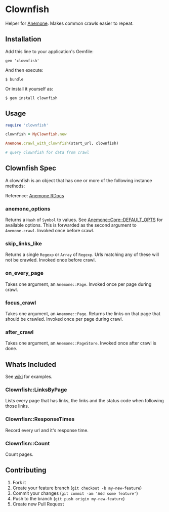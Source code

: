 # Clownfish

Helper for [Anemone](http://anemone.rubyforge.org/). Makes common crawls easier to repeat.

## Installation

Add this line to your application's Gemfile:

    gem 'clownfish'

And then execute:

    $ bundle

Or install it yourself as:

    $ gem install clownfish

## Usage

```ruby
require 'clownfish'

clownfish = MyClownfish.new

Anemone.crawl_with_clownfish(start_url, clownfish)

# query clownfish for data from crawl
```

## Clownfish Spec

A clownfish is an object that has one or more of the following instance methods:

Reference: [Anemone RDocs](http://anemone.rubyforge.org/doc/index.html)

### anemone_options

Returns a `Hash` of `Symbol` to values. See [Anemone::Core::DEFAULT_OPTS](http://git.io/wFmCfA) for available options.
This is forwarded as the second argument to `Anemone.crawl`. Invoked once before crawl.

### skip_links_like

Returns a single `Regexp` or `Array` of `Regexp`. Urls matching any of these will not be crawled. Invoked once before crawl.

### on_every_page

Takes one argument, an `Anemone::Page`. Invoked once per page during crawl.

### focus_crawl

Takes one argument, an `Anemone::Page`. Returns the links on that page that should be crawled. Invoked once per page during crawl.

### after_crawl

Takes one argument, an `Anemone::PageStore`. Invoked once after crawl is done.

## Whats Included

See [wiki](https://github.com/psalaets/clownfish/wiki) for examples.

### Clownfish::LinksByPage

Lists every page that has links, the links and the status code when following those links.

### Clownfisn::ResponseTimes

Record every url and it's response time.

### Clownfisn::Count

Count pages.

## Contributing

1. Fork it
2. Create your feature branch (`git checkout -b my-new-feature`)
3. Commit your changes (`git commit -am 'Add some feature'`)
4. Push to the branch (`git push origin my-new-feature`)
5. Create new Pull Request
